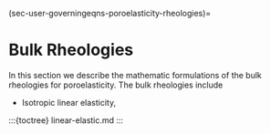 (sec-user-governingeqns-poroelasticity-rheologies)=
# Bulk Rheologies

In this section we describe the mathematic formulations of the bulk rheologies for poroelasticity.
The bulk rheologies include

* Isotropic linear elasticity,

:::{toctree}
linear-elastic.md
:::
